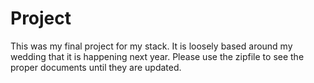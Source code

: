 # Project
This was my final project for my stack. It is loosely based around my wedding that it is happening next year. Please use the zipfile to see the proper documents until they are updated. 
